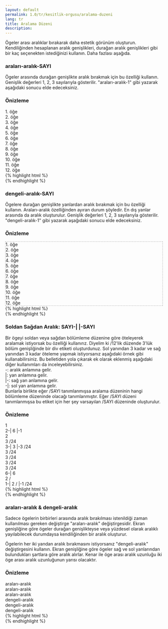 ```yaml
---
layout: default
permalink: 1.0/tr/kesitlik-orgusu/aralama-duzeni
lang: tr
title: Aralama Düzeni
description: 
---
```


<p class="girlik">
  Ögeler arası aralıklar bırakarak daha estetik görünüm oluşturun. Kendiliğinden hesaplanan aralık genişlikleri, durağan aralık genişlikleri gibi bir kaç seçenekten istediğinizi kullanın. Daha fazlası aşağıda.
</p>
<h3>araları-aralık-SAYI</h3>
<p>
  Ögeler arasında durağan genişlikte aralık bırakmak için bu özelliği kullanın. Genişlik değerleri 1, 2, 3 sayılarıyla gösterilir. "araları-aralık-1" gibi yazarak aşağıdaki sonucu elde edeceksiniz.
</p>
<div class="örnek">
  <h3>Önizleme</h3>
  <div class="önizleme-1">
    <div data-gnl="araları-aralık-1 5-5">
      <div>
        <div class="kart">1. öğe</div>
      </div>
      <div>
        <div class="kart">2. öğe</div>
      </div>
      <div>
        <div class="kart">3. öğe</div>
      </div>
      <div>
        <div class="kart">4. öğe</div>
      </div>
      <div>
        <div class="kart">5. öğe</div>
      </div>
      <div data-gnl="2 /5">
        <div class="kart">6. öğe</div>
      </div>
      <div>
        <div class="kart">7. öğe</div>
      </div>
      <div>
        <div class="kart">8. öğe</div>
      </div>
      <div>
        <div class="kart">9. öğe</div>
      </div>
      <div>
        <div class="kart">10. öğe</div>
      </div>
      <div data-gnl="3 /5">
        <div class="kart">11. öğe</div>
      </div>
      <div>
        <div class="kart">12. öğe</div>
      </div>
    </div>
  </div>
</div>
{% highlight html %}
    <div data-gnl="araları-aralık-1 5-5">
      <div>
        <!-- içerik alanı -->
      </div>
      <div>
        <!-- içerik alanı -->
      </div>
      <div>
        <!-- içerik alanı -->
      </div>
      <div>
        <!-- içerik alanı -->
      </div>
      <div>
        <!-- içerik alanı -->
      </div>
      <div data-gnl="2 /5">
        <!-- içerik alanı -->
      </div>
      <div>
        <!-- içerik alanı -->
      </div>
      <div>
        <!-- içerik alanı -->
      </div>
      <div>
        <!-- içerik alanı -->
      </div>
      <div>
        <!-- içerik alanı -->
      </div>
      <div data-gnl="3 /5">
        <!-- içerik alanı -->
      </div>
      <div>
        <!-- içerik alanı -->
      </div>
    </div>
{% endhighlight %}
<h3>dengeli-aralık-SAYI</h3>
<p>
  Ögelere durağan genişlikte yanlardan aralık bırakmak için bu özelliği kullanın. Araları-aralık özelliğinden ayıran durum şöyledir. En dış yanlar arasında da aralık oluşturulur. Genişlik değerleri 1, 2, 3 sayılarıyla gösterilir. "dengeli-aralık-1" gibi yazarak aşağıdaki sonucu elde edeceksiniz.
</p>
<div class="örnek">
  <h3>Önizleme</h3>
  <div class="önizleme-1">
    <div data-gnl="dengeli-aralık-1 5-5" style="border:1px dashed #aaa;">
      <div>
        <div class="kart">1. öğe</div>
      </div>
      <div>
        <div class="kart">2. öğe</div>
      </div>
      <div>
        <div class="kart">3. öğe</div>
      </div>
      <div>
        <div class="kart">4. öğe</div>
      </div>
      <div>
        <div class="kart">5. öğe</div>
      </div>
      <div data-gnl="2 /5">
        <div class="kart">6. öğe</div>
      </div>
      <div>
        <div class="kart">7. öğe</div>
      </div>
      <div>
        <div class="kart">8. öğe</div>
      </div>
      <div>
        <div class="kart">9. öğe</div>
      </div>
      <div>
        <div class="kart">10. öğe</div>
      </div>
      <div data-gnl="3 /5">
        <div class="kart">11. öğe</div>
      </div>
      <div>
        <div class="kart">12. öğe</div>
      </div>
    </div>
  </div>
</div>
{% highlight html %}
    <div data-gnl="dengeli-aralık-1 5-5">
      <div>
        <!-- içerik alanı -->
      </div>
      <div>
        <!-- içerik alanı -->
      </div>
      <div>
        <!-- içerik alanı -->
      </div>
      <div>
        <!-- içerik alanı -->
      </div>
      <div>
        <!-- içerik alanı -->
      </div>
      <div data-gnl="2 /5">
        <!-- içerik alanı -->
      </div>
      <div>
        <!-- içerik alanı -->
      </div>
      <div>
        <!-- içerik alanı -->
      </div>
      <div>
        <!-- içerik alanı -->
      </div>
      <div>
        <!-- içerik alanı -->
      </div>
      <div data-gnl="3 /5">
        <!-- içerik alanı -->
      </div>
      <div>
        <!-- içerik alanı -->
      </div>
    </div>
{% endhighlight %}
<h3>Soldan Sağdan Aralık: SAYI-| |-SAYI</h3>
<p>
	Bir ögeyi soldan veya sağdan bölümleme düzenine göre öteleyerek aralamak istiyorsak bu özelliği kullanırız.
	Diyelim ki /12'lik düzende 3'lük bölüm genişliğinde bir div etiketi oluşturdunuz. Sol yanından 3 kadar ve sağ yanından 3 kadar öteleme yapmak istiyorsanız aşağıdaki örnek gibi kullanabilirsiniz. Bu belletiden yola çıkarak ek olarak eklenmiş aşağıdaki diğer kullanımları da inceleyebilirsiniz.
	<br>
	-: aralık anlamına gelir. <br>
	|: yan anlamına gelir. <br>
	|-: sağ yan anlamına gelir. <br>
	-|: sol yan anlamına gelir. <br>
	Bunlarla birlikte eğer /SAYI tanımlanmışsa aralama düzeninin hangi bölümleme düzeninde olacağı tanımlanmıştır. Eğer /SAYI düzeni tanımlanmışsa bu etiket için her şey varsayılan /SAYI düzeninde oluşturulur.

</p>
<div class="örnek">
<h3>Önizleme</h3>
<div class="önizleme">
  <div data-gnl="1">
    <div class="kutu">1</div>
  </div>
  <div data-gnl="2-| 6 |-1">
    <div class="kutu">2-| 6 |-1</div>
  </div>
  <div data-gnl="2">
    <div class="kutu">2</div>
  </div>
  <div data-gnl="3 /24">
    <div class="kutu">3 /24</div>
  </div>
  <div data-gnl="3-| 3 |-3 /24">
  	<div class="kutu">3-| 3 |-3 /24</div>
  </div>
  <div data-gnl="3 /24">
    <div class="kutu">3 /24</div>
  </div>
  <div data-gnl="3 /24">
    <div class="kutu">3 /24</div>
  </div>
  <div data-gnl="3 /24">
    <div class="kutu">3 /24</div>
  </div>
  <div data-gnl="3 /24">
    <div class="kutu">3 /24</div>
  </div>
  <div data-gnl="6-| 6">
    <div class="kutu">6-| 6</div>
  </div>
  <div data-gnl="2 /">
    <div class="kutu">2 /</div>
  </div>
  <div data-gnl="1-| 2 / |-1 /24">
    <div class="kutu">1-| 2 / |-1 /24</div>
  </div>		
</div>
</div>
{% highlight html %}
    <div data-gnl="1">
      <!-- içerik alanı -->
    </div>
    <div data-gnl="2-| 6 |-1">
      <!-- içerik alanı -->
    </div>
    <div data-gnl="2">
      <!-- içerik alanı -->
    </div>
    <div data-gnl="3 /24">
      <!-- içerik alanı -->
    </div>
    <div data-gnl="3-| 3 |-3 /24">
      <!-- içerik alanı -->
    </div>
    <div data-gnl="3 /24">
      <!-- içerik alanı -->
    </div>
    <div data-gnl="3 /24">
      <!-- içerik alanı -->
    </div>
    <div data-gnl="3 /24">
      <!-- içerik alanı -->
    </div>
    <div data-gnl="3 /24">
      <!-- içerik alanı -->
    </div>
    <div data-gnl="6-| 6">
      <!-- içerik alanı -->
    </div>
    <div data-gnl="2 /">
      <!-- içerik alanı -->
    </div>
    <div data-gnl="1-| 2 / |-1 /24">
      <!-- içerik alanı -->
    </div>
{% endhighlight %}

<h3>araları-aralık & dengeli-aralık</h3>
<p>
  Sadece ögelerin birbirleri arasında aralık bırakılması istenildiği zaman kullanılması gereken değiştirge "araları-aralık" değiştirgesidir. Ekran genişliğine göre ögeler durağan genişlikteyse veya yüzdesel olarak aralıklı yayılabilecek durumdaysa kendiliğinden
  bir aralık oluşturur.
</p>
<p>
  Ögelerin her iki yandan aralık bırakmasını istiyorsanız "dengeli-aralık" değiştirgesini kullanın. Ekran genişliğine göre ögeler sağ ve sol yanlarından bulundukları şartlara göre aralık alırlar. Kenar ile öge arası aralık uzunluğu iki öge arası aralık
  uzunluğunun yarısı olacaktır.
</p>
<div class="örnek">
  <h3>Önizleme</h3>
  <div class="önizleme">
    <div data-gnl="araları-aralık">
      <div data-gnl="1 /8">
        <div class="kutu">araları-aralık</div>
      </div>
      <div data-gnl="1 /8">
        <div class="kutu">araları-aralık</div>
      </div>
      <div data-gnl="1 /8">
        <div class="kutu">araları-aralık</div>
      </div>
    </div>
    <div data-gnl="dengeli-aralık">
      <div data-gnl="1 /8">
        <div class="kutu">dengeli-aralık</div>
      </div>
      <div data-gnl="1 /8">
        <div class="kutu">dengeli-aralık</div>
      </div>
      <div data-gnl="1 /8">
        <div class="kutu">dengeli-aralık</div>
      </div>
    </div>
  </div>
</div>
{% highlight html %}
    <div data-gnl="araları-aralık">
      <div data-gnl="1 /8">
        <!-- içerik alanı -->
      </div>
      <div data-gnl="1 /8">
        <!-- içerik alanı -->
      </div>
      <div data-gnl="1 /8">
        <!-- içerik alanı -->
      </div>
    </div>
    <div data-gnl="dengeli-aralık">
      <div data-gnl="1 /8">
        <!-- içerik alanı -->
      </div>
      <div data-gnl="1 /8">
        <!-- içerik alanı -->
      </div>
      <div data-gnl="1 /8">
        <!-- içerik alanı -->
      </div>
    </div>
{% endhighlight %}

